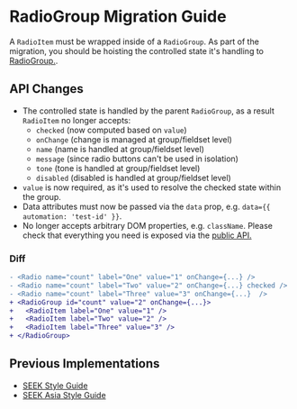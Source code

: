# RadioGroup Migration Guide

A `RadioItem` must be wrapped inside of a `RadioGroup`. As part of the migration, you should be hoisting the controlled state it's handling to [RadioGroup.](https://seek-oss.github.io/braid-design-system/components/RadioGroup).

## API Changes

- The controlled state is handled by the parent `RadioGroup`, as a result `RadioItem` no longer accepts:
  - `checked` (now computed based on `value`)
  - `onChange` (change is managed at group/fieldset level)
  - `name` (name is handled at group/fieldset level)
  - `message` (since radio buttons can't be used in isolation)
  - `tone` (tone is handled at group/fieldset level)
  - `disabled` (disabled is handled at group/fieldset level)
- `value` is now required, as it's used to resolve the checked state within the group.
- Data attributes must now be passed via the `data` prop, e.g. `data={{ automation: 'test-id' }}`.
- No longer accepts arbitrary DOM properties, e.g. `className`. Please check that everything you need is exposed via the [public API.](https://seek-oss.github.io/braid-design-system/components/RadioItem)

### Diff

```diff
- <Radio name="count" label="One" value="1" onChange={...} />
- <Radio name="count" label="Two" value="2" onChange={...} checked />
- <Radio name="count" label="Three" value="3" onChange={...}  />
+ <RadioGroup id="count" value="2" onChange={...}>
+   <RadioItem label="One" value="1" />
+   <RadioItem label="Two" value="2" />
+   <RadioItem label="Three" value="3" />
+ </RadioGroup>
```

## Previous Implementations

- [SEEK Style Guide](https://seek-oss.github.io/seek-style-guide/radio)
- [SEEK Asia Style Guide](https://seekinternational.github.io/seek-asia-style-guide/radio)

